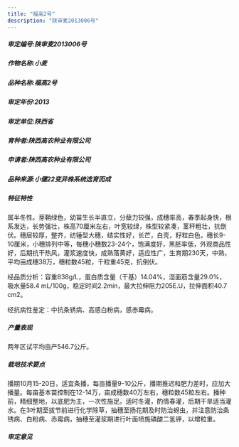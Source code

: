 ```yaml
---
title: "福高2号"
description: "陕审麦2013006号"
---
```

##### 审定编号:陕审麦2013006号

##### 作物名称:小麦

##### 品种名称:福高2号

##### 审定年份:2013

##### 审定单位:陕西省

##### 育种者:陕西高农种业有限公司

##### 申请者:陕西高农种业有限公司

##### 品种来源:小偃22变异株系统选育而成

##### 特征特性
属半冬性。芽鞘绿色，幼苗生长半直立，分蘖力较强，成穗率高，春季起身快，根系发达，长势强壮，株高70厘米左右，叶宽较绿，株型较紧凑，茎秆粗壮，抗倒伏。穗层较厚，整齐，纺锤型大穗，结实性好，长芒，白壳，籽粒白色，穗长9-10厘米，小穗排列中等，每穗小穗数23-24个，饱满度好，黑胚率低，外观商品性好，后期抗干热风，灌浆速度快，成熟落黄好，适应性广，生育期230天，中熟，平均亩成穗38万，穗粒数45粒，千粒重45克，抗倒伏。
经品质分析：容重838g/L，蛋白质含量（干基）14.04%，湿面筋含量29.0%，吸水量58.4 mL/100g，稳定时间2.2min，最大拉伸阻力205E.U，拉伸面积40.7 cm2。
经抗病性鉴定：中抗条锈病、高感白粉病，感赤霉病。


##### 产量表现
两年区试平均亩产546.7公斤。

##### 栽培技术要点
播期10月15-20日，适宜条播，每亩播量9-10公斤，播期推迟和肥力差时，应加大播量。每亩基本苗控制在12-14万，亩成穗数40万左右，穗粒数45粒左右。播种前，精细整地，以底肥为主，一次性施足。适时冬灌，酌情春灌，后期干旱适当灌水。在3叶期至拔节前进行化学除草，抽穗至扬花期及时防治蚜虫，并注意防治条锈病、白粉病、赤霉病，抽穗至灌浆期进行叶面喷施磷酸二氢钾，以增粒重。

##### 审定意见

